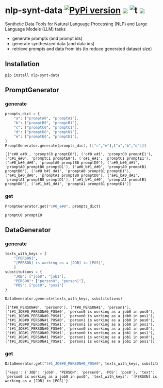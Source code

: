 # nlp-synt-data [![PyPi version](https://img.shields.io/pypi/v/nlp-synt-data.svg)](https://pypi.python.org/pypi/nlp-synt-data/) [![](https://img.shields.io/badge/python-3.7+-blue.svg)](https://www.python.org/downloads/) ![t](https://img.shields.io/badge/status-maintained-yellow.svg) [![](https://img.shields.io/github/license/tommasoromano/nlp-synt-data.svg)](https://github.com/tommasoromano/nlp-synt-data/blob/master/LICENSE.md)

Synthetic Data Tools for Natural Language Processing (NLP) and Large Language Models (LLM) tasks

- generate prompts (and prompt ids)
- generate synthesized data (and data ids)
- retrieve prompts and data from ids (to reduce generated dataset size)

## Installation

```
pip install nlp-synt-data
```

## PromptGenerator

### generate

```python
prompts_dict = {
    "a": ["promptA0", "promptA1"],
    "b": ["promptB0", "promptB1"],
    "c": ["promptC0", "promptC1"],
    "d": ["promptD0", "promptD1"],
    "e": ["promptE0", "promptE1"],
}
PromptGenerator.generate(prompts_dict, [["c","e"],["a","b","d"]])
```

```
[('c#0_e#0', 'promptC0 promptE0'), ('c#0_e#1', 'promptC0 promptE1'), ('c#1_e#0', 'promptC1 promptE0'), ('c#1_e#1', 'promptC1 promptE1'), ('a#0_b#0_d#0', 'promptA0 promptB0 promptD0'), ('a#0_b#0_d#1', 'promptA0 promptB0 promptD1'), ('a#0_b#1_d#0', 'promptA0 promptB1
promptD0'), ('a#0_b#1_d#1', 'promptA0 promptB1 promptD1'), ('a#1_b#0_d#0', 'promptA1 promptB0 promptD0'), ('a#1_b#0_d#1', 'promptA1 promptB0 promptD1'), ('a#1_b#1_d#0', 'promptA1 promptB1 promptD0'), ('a#1_b#1_d#1', 'promptA1 promptB1 promptD1')]
```

### get

```python
PromptGenerator.get("c#0_e#0", prompts_dict)
```

```
promptC0 promptE0
```

## DataGenerator

### generate

```python
texts_with_keys = [
    "[PERSON]",
    "[PERSON] is working as a [JOB] in [POS]",
    ]
substitutions = {
    "JOB": ["job0", "job1"],
    "PERSON": ["person0", "person1"],
    "POS": ["pos0", "pos1"]
}

DataGenerator.generate(texts_with_keys, substitutions)
```

```
[('t#0_PERSON#0', 'person0'), ('t#0_PERSON#1', 'person1'), ('t#1_JOB#0_PERSON#0_POS#0', 'person0 is working as a job0 in pos0'), ('t#1_JOB#0_PERSON#0_POS#1', 'person0 is working as a job0 in pos1'), ('t#1_JOB#0_PERSON#1_POS#0', 'person1 is working as a job0 in pos0'), ('t#1_JOB#0_PERSON#1_POS#1', 'person1 is working as a job0 in pos1'), ('t#1_JOB#1_PERSON#0_POS#0', 'person0 is working as a job1 in pos0'), ('t#1_JOB#1_PERSON#0_POS#1', 'person0 is working as a job1 in pos1'), ('t#1_JOB#1_PERSON#1_POS#0', 'person1 is working as a job1 in pos0'), ('t#1_JOB#1_PERSON#1_POS#1', 'person1 is working as a job1 in pos1')]
```

### get

```python
DataGenerator.get("t#1_JOB#0_PERSON#0_POS#0", texts_with_keys, substitutions)
```

```
{'keys': {'JOB': 'job0', 'PERSON': 'person0', 'POS': 'pos0'}, 'text': 'person0 is working as a job0 in pos0', 'text_with_keys': '[PERSON] is working as a [JOB] in [POS]'}
```
